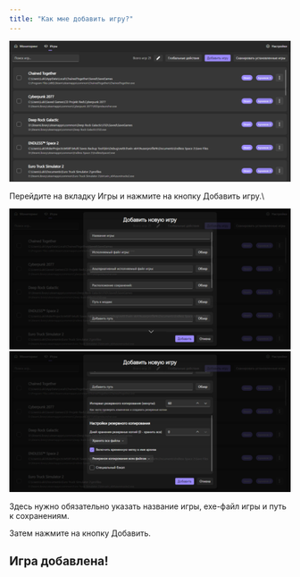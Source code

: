 ```yaml
---
title: "Как мне добавить игру?"
---
```


<img src="../assets/image33.png" alt="" />

Перейдите на вкладку Игры и нажмите на кнопку Добавить игру.\

<img src="../assets/image34.png" alt="" /><img src="../assets/Multi_Saves_Backup_Tool_vz1UmUGIiJ.png" alt="" />

Здесь нужно обязательно указать название игры, exe-файл игры и путь к сохранениям.

Затем нажмите на кнопку Добавить.

## Игра добавлена!
